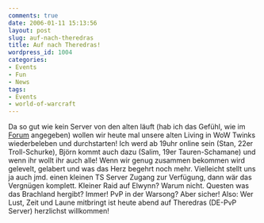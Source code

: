 ```yaml
---
comments: true
date: 2006-01-11 15:13:56
layout: post
slug: auf-nach-theredras
title: Auf nach Theredras!
wordpress_id: 1004
categories:
- Events
- Fun
- News
tags:
- Events
- world-of-warcraft
---
```


Da so gut wie kein Server von den alten läuft (hab ich das Gefühl, wie im [Forum](http://forums-de.wow-europe.com/thread.aspx?fn=wow-general-de&t=510898&p=1) angegeben) wollen wir heute mal unsere alten Living in WoW Twinks wiederbeleben und durchstarten! Ich werd ab 19uhr online sein (Stan, 22er Troll-Schurke), Björn kommt auch dazu (Salim, 19er Tauren-Schamane) und wenn ihr wollt ihr auch alle! Wenn wir genug zusammen bekommen wird gelevelt, gelabert und was das Herz begehrt noch mehr. Vielleicht stellt uns ja auch jmd. einen kleinen TS Server Zugang zur Verfügung, dann wär das Vergnügen komplett. Kleiner Raid auf Elwynn? Warum nicht. Questen was das Brachland hergibt? Immer! PvP in der Warsong? Aber sicher! Also: Wer Lust, Zeit und Laune mitbringt ist heute abend auf Theredras (DE-PvP Server) herzlichst willkommen!
